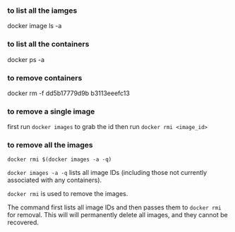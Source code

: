 ### to list all the iamges 
docker image ls -a

### to list all the containers
docker ps -a

### to remove containers
docker rm -f dd5b17779d9b b3113eeefc13

### to remove a single image
first run `docker images` to grab the id
then run `docker rmi <image_id>`

### to remove all the images

`docker rmi $(docker images -a -q)`

`docker images -a -q` lists all image IDs (including those not currently associated with any containers).

`docker rmi` is used to remove the images.

The command first lists all image IDs and then passes them to `docker rmi` for removal. This will will permanently delete all images, and they cannot be recovered.

